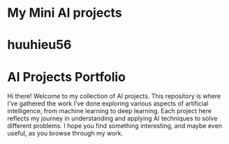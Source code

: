 # My Mini AI projects
# huuhieu56

# AI Projects Portfolio
Hi there! Welcome to my collection of AI projects. This repository is where I’ve gathered the work I’ve done exploring various aspects of artificial intelligence, from machine learning to deep learning. Each project here reflects my journey in understanding and applying AI techniques to solve different problems. I hope you find something interesting, and maybe even useful, as you browse through my work.